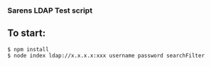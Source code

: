 ### Sarens LDAP Test script

## To start:

```
$ npm install
$ node index ldap://x.x.x.x:xxx username password searchFilter
```
